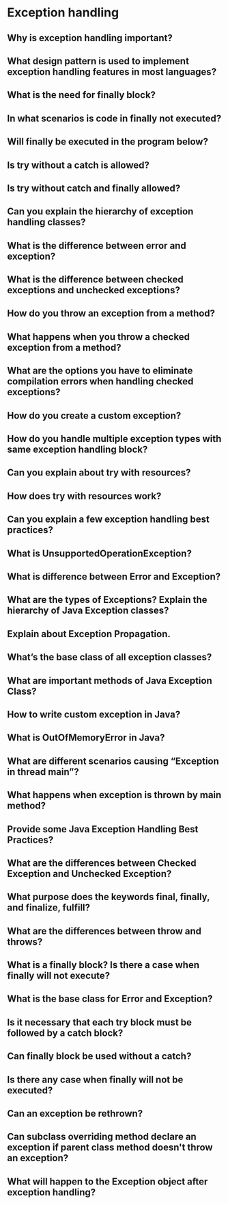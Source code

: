 # Exception handling

## Why is exception handling important?
## What design pattern is used to implement exception handling features in most languages?
## What is the need for finally block?
## In what scenarios is code in finally not executed?
## Will finally be executed in the program below?
## Is try without a catch is allowed?
## Is try without catch and finally allowed?
## Can you explain the hierarchy of exception handling classes?
## What is the difference between error and exception?
## What is the difference between checked exceptions and unchecked exceptions?
## How do you throw an exception from a method?
## What happens when you throw a checked exception from a method?
## What are the options you have to eliminate compilation errors when handling checked exceptions?
## How do you create a custom exception?
## How do you handle multiple exception types with same exception handling block?
## Can you explain about try with resources?
## How does try with resources work?
## Can you explain a few exception handling best practices?


## What is UnsupportedOperationException?
## What is difference between Error and Exception?
## What are the types of Exceptions? Explain the hierarchy of Java Exception classes?
## Explain about Exception Propagation.
## What’s the base class of all exception classes?
## What are important methods of Java Exception Class?
## How to write custom exception in Java?
## What is OutOfMemoryError in Java?
## What are different scenarios causing “Exception in thread main”?
## What happens when exception is thrown by main method?
## Provide some Java Exception Handling Best Practices?
## What are the differences between Checked Exception and Unchecked Exception?
## What purpose does the keywords final, finally, and finalize, fulfill?
## What are the differences between throw and throws?
## What is a finally block? Is there a case when finally will not execute?
## What is the base class for Error and Exception?
## Is it necessary that each try block must be followed by a catch block?
## Can finally block be used without a catch?
## Is there any case when finally will not be executed?
## Can an exception be rethrown?
## Can subclass overriding method declare an exception if parent class method doesn't throw an exception?
## What will happen to the Exception object after exception handling?
